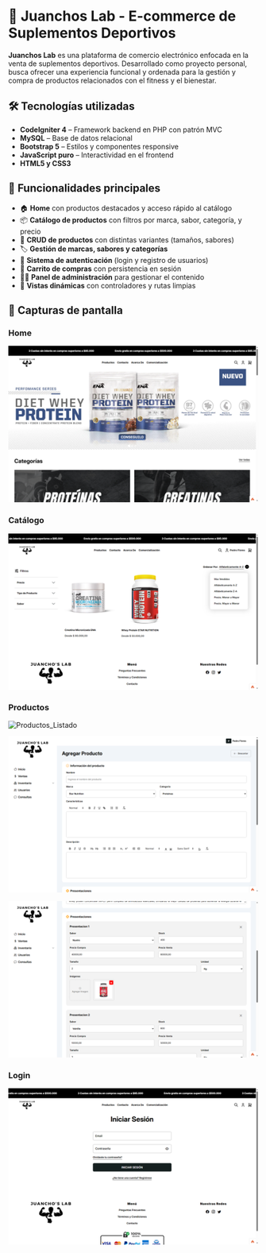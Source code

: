 
# 💪 Juanchos Lab - E-commerce de Suplementos Deportivos

**Juanchos Lab** es una plataforma de comercio electrónico enfocada en la venta de suplementos deportivos. Desarrollado como proyecto personal, busca ofrecer una experiencia funcional y ordenada para la gestión y compra de productos relacionados con el fitness y el bienestar.

## 🛠️ Tecnologías utilizadas

- **CodeIgniter 4** – Framework backend en PHP con patrón MVC
- **MySQL** – Base de datos relacional
- **Bootstrap 5** – Estilos y componentes responsive
- **JavaScript puro** – Interactividad en el frontend
- **HTML5 y CSS3**

## 🚀 Funcionalidades principales

- 🏠 **Home** con productos destacados y acceso rápido al catálogo  
- 📦 **Catálogo de productos** con filtros por marca, sabor, categoría, y precio 
- 🧃 **CRUD de productos** con distintas variantes (tamaños, sabores)  
- 🏷️ **Gestión de marcas, sabores y categorías**  
- 🔐 **Sistema de autenticación** (login y registro de usuarios)  
- 🛒 **Carrito de compras** con persistencia en sesión  
- 🧑‍💼 **Panel de administración** para gestionar el contenido  
- 📄 **Vistas dinámicas** con controladores y rutas limpias  

## 📸 Capturas de pantalla

### Home

![Home](screenshots/home_1.png)

### Catálogo

![Catálogo](screenshots/catalogo.png)

### Productos

![Productos_Listado](screenshots/listado_productos.png)

![Productos_Formulario1](screenshots/formulario_producto.png)

![Productos_Formulario2](screenshots/formulario_producto2.png)

### Login

![Login](screenshots/login.png)


